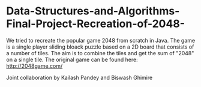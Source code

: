# Data-Structures-and-Algorithms-Final-Project-Recreation-of-2048-

We tried to recreate the popular game 2048 from scratch in Java. The game is a single player sliding bloack puzzle based on a 2D board that consists of a number of tiles. The aim is to combine the tiles and get the sum of "2048" on a single tile. The original game can be found here: 
http://2048game.com/


Joint collaboration by Kailash Pandey and Biswash Ghimire
